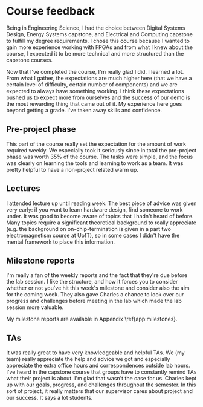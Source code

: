 Course feedback
===============

<!--
Provide any constructive comments or suggestions you would like to make about the course for the future.
- Did the project timeline work, i.e., demos, deadlines? Could the project be started earlier?
- Does the grading structure work? Suggestions?
- Did you like the “open” lab concept versus strict times and assigned work?
- How could the lecture times be made more useful for you? Were the initial presentations about the tools helpful? Are there other topics that would have helped?
- Please comment on the role of the TAs. How effective are the TAs and is there a way for them to be used better?
-->

Being in Engineering Science, I had the choice between Digital Systems Design,
Energy Systems capstone, and Electrical and Computing capstone to fulfill my
degree requirements.  I chose this course because I wanted to gain more
experience working with FPGAs and from what I knew about the course, I expected
it to be more technical and more structured than the capstone courses.

Now that I've completed the course, I'm really glad I did.  I learned a lot.
From what I gather, the expectations are much higher here (that we have a
certain level of difficulty, certain number of components) and we are expected
to always have something working.  I think these expectations pushed us to
expect more from ourselves and the success of our demo is the most rewarding
thing that came out of it.  My experience here goes beyond getting a grade.
I've taken away skills and confidence.

Pre-project phase
-----------------

This part of the course really set the expectation for the amount of work
required weekly.  We especially took it seriously since in total the pre-project
phase was worth 35% of the course.  The tasks were simple, and the focus was
clearly on learning the tools and learning to work as a team.  It was pretty
helpful to have a non-project related warm up.

Lectures
--------

I attended lecture up until reading week.  The best piece of advice was given
very early: if you want to learn hardware design, find someone to work under.
It was good to become aware of topics that I hadn't heard of before.  Many
topics require a significant theoretical background to really appreciate (e.g.
the background on on-chip-termination is given in a part two electromagnetism
course at UofT), so in some cases I didn't have the mental framework to place
this information.

Milestone reports
-----------------

I'm really a fan of the weekly reports and the fact that they're due before the
lab session.  I like the structure, and how it forces you to consider whether or
not you've hit this week's milestone and consider also the aim for the coming
week.  They also gave Charles a chance to look over our progress and challenges
before meeting in the lab which made the lab session more valuable.

My milestone reports are available in Appendix \ref{app:milestones}.

TAs
---

It was really great to have very knowledgeable and helpful TAs.  We (my team)
really appreciate the help and advice we got and especially appreciate the extra
office hours and correspondences outside lab hours.  I've heard in the capstone
course that groups have to constantly remind TAs what their project is about.
I'm glad that wasn't the case for us.  Charles kept up with our goals, progress,
and challenges throughout the semester.  In this sort of project, it really
matters that our supervisor cares about project and our success.  It says a lot
students.

